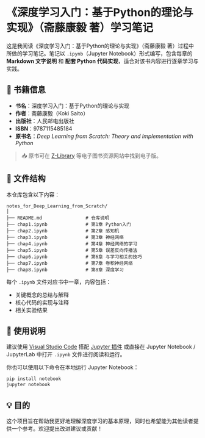 # 《深度学习入门：基于Python的理论与实现》（斋藤康毅 著）学习笔记

这是我阅读《深度学习入门：基于Python的理论与实现》（斋藤康毅 著）过程中所做的学习笔记。笔记以 `.ipynb`（Jupyter Notebook）形式编写，包含每章的 **Markdown 文字说明** 和 **配套 Python 代码实现**，适合对该书内容进行逐章学习与实践。

## 📘 书籍信息

- **书名**：深度学习入门：基于Python的理论与实现
- **作者**：斋藤康毅（Koki Saito）
- **出版社**：人民邮电出版社
- **ISBN**：9787115485184
- **原书名**：*Deep Learning from Scratch: Theory and Implementation with Python*

> 📥 原书可在 [Z-Library](https://zh.z-library.sk/) 等电子图书资源网站中找到电子版。

## 📁 文件结构

本仓库包含以下内容：

```
notes_for_Deep_Learning_from_Scratch/
│
├── README.md                # 仓库说明
├── chap1.ipynb              # 第1章 Python入门
├── chap2.ipynb              # 第2章 感知机
├── chap3.ipynb              # 第3章 神经网络
├── chap4.ipynb              # 第4章 神经网络的学习
├── chap5.ipynb              # 第5章 误差反向传播法
├── chap6.ipynb              # 第6章 与学习相关的技巧
├── chap7.ipynb              # 第7章 卷积神经网络
├── chap8.ipynb              # 第8章 深度学习
```

每个 `.ipynb` 文件对应书中一章，内容包括：

- 关键概念的总结与解释
- 核心代码的实现与注释
- 相关实验结果

## 📌 使用说明

建议使用 [Visual Studio Code](https://code.visualstudio.com/) 搭配 [Jupyter 插件](https://marketplace.visualstudio.com/items?itemName=ms-toolsai.jupyter) 或直接在 Jupyter Notebook / JupyterLab 中打开 `.ipynb` 文件进行阅读和运行。

你也可以使用以下命令在本地运行 Jupyter Notebook：

```bash
pip install notebook
jupyter notebook
```

## 💡 目的

这个项目旨在帮助我更好地理解深度学习的基本原理，同时也希望能为其他读者提供一个参考。欢迎提出改进建议或贡献！